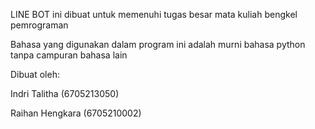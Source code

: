LINE BOT ini dibuat untuk memenuhi tugas besar mata kuliah bengkel pemrograman

Bahasa yang digunakan dalam program ini adalah murni bahasa python tanpa campuran bahasa lain



Dibuat oleh:

Indri Talitha (6705213050)

Raihan Hengkara (6705210002) 
